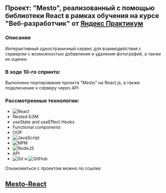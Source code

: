 ## Проект: "Мesto", реализованный с помощью библиотеки React в рамках обучения на курсе "Веб-разработчик" от [Яндекс Практикум](https://practicum.yandex.ru/)

### Описание
 Интерактивный одностраничный сервис для взаимодействия с сервером с возможностью добавления и удаления фотографий, а также их оценки. 

### В ходе 10-го спринта:
Выполнено портирование проекта "Mesto" на React.js, а также подключение к серверу через API

### Рассмотренные технологии:
* ![React](https://img.shields.io/badge/react-%2320232a.svg?style=for-the-badge&logo=react&logoColor=%2361DAFB)
* Nested БЭМ
* useState and useEffect Hooks
* Functional components
* OOP
* ![JavaScript](https://img.shields.io/badge/JavaScript-323330?style=for-the-badge&logo=javascript&logoColor=F7DF1E)
* ![NPM](https://img.shields.io/badge/NPM-%23CB3837.svg?style=for-the-badge&logo=npm&logoColor=white)
* ![NodeJS](https://img.shields.io/badge/node.js-6DA55F?style=for-the-badge&logo=node.js&logoColor=white)
* API
* ![Git](https://img.shields.io/badge/git-%23F05033.svg?style=for-the-badge&logo=git&logoColor=white) и ![GitHub](https://img.shields.io/badge/github-%23121011.svg?style=for-the-badge&logo=github&logoColor=white)

Ознакомиться с проектом можно по ссылке:
## [Mesto-React](https://elya-i.github.io/mesto-react/)